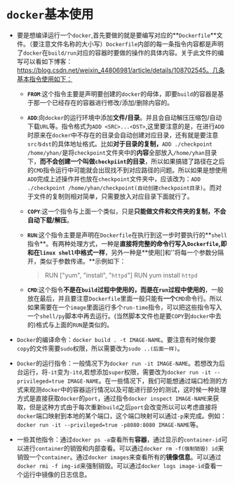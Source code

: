 # `docker`基本使用

- 要是想编译运行一个`docker`,首先要做的就是要编写对应的**`Dockerfile`**文件。（要注意文件名称的大小写）`Dockerfile`内部的每一条指令内容都是声明了`docker`在`build/run`对应的容器时要做的操作的具体内容。关于此文件的编写可以看如下博客：https://blog.csdn.net/weixin_44806981/article/details/108702545。几条基本指令使用如下：

  - **`FROM`**:这个指令主要是声明要创建的`docker`的母体，即要`build`的容器是基于那一个已经存在的容器进行修改/添加/删除内容的。

  - **`ADD`**:向`docker`的运行环境中添加**文件/目录**。并且会自动解压压缩包/自动下载`URL`等。指令格式为`ADD <SRC>...<DST>`,这里要注意的是，在进行`ADD`时原来在`docker`中不存在的目录会自动创建对应目录，还有就是要注意`src与dst`的具体地址格式。比如**对于目录的复制，**`ADD ./checkpoint /home/yhan/`是将`checkpoint`文件夹中的**内容**全部放入`/home/yhan`目录下，**而不会创建一个叫做`checkpiint`的目录**，所以如果搞错了路径在之后的`CMD`指令运行中可能就会出现找不到对应路径的问题。所以如果是想使用`ADD`完成上述操作并也放在`checkpoint`文件夹中，应该改为：`ADD ./checkpoint /home/yhan/checkpoint(自动创建checkpoint目录)`。而对于文件的复制则相对简单，只需要放入对应目录下面就行了。

  - **`COPY`**:这一个指令与上面一个类似，只是**只能做文件和文件夹的复制，不会自动下载/解压**。

  - **`RUN`**:这个指令主要是声明在`Dockerfile`在执行到这一步时要执行的**`shell`指令**。有两种处理方式，一种是**直接将完整的命令行写入`Dockerfile`,即和在`linux shell`中格式一样**，另外一种是**使用[]和''将每一个参数分隔开，类似于参数传递。**示例如下：

    > RUN ["yum", "install", "`httpd`"]
    > RUN yum install `httpd`

  - **`CMD`**:这个指令**不是在`build`过程中使用的，而是在`run`过程中使用的**，一般放在最后，并且要注意`Dockerfile`里面一般只能有**一个**`CMD`命令行。所以如果需要在一个`image`里面运行多个`run-time`指令，可以把这些指令写入一个`shell/py`脚本中再去运行。(当然脚本文件也是要`COPY`到`docker`中去的)格式与上面的`RUN`是类似的。

- `Docker`的编译命令：`docker build . -t IMAGE-NAME`。要注意有时候你要`copy`的文件需要`sudo`权限，所以需要改为`sudo ..(后面一样)`。
- `Docker`的运行指令：一般情况下为`docker run -it IMAGE-NAME`。若想改为后台运行，将`-it`变为`-itd`,若想添加`super`权限，需要改为`docker run -it --privileged=true IMAGE-NAME`。在一些情况下，我们可能想通过端口检测的方式来观测`docker`中的容器运行情况以及可能进行部分的测试，这时候一种处理方式是直接获取`docker`的`port`，通过指令`docker inspect IMAGE-NAME`来获取，但是这种方式由于每次重新`build`之后`port`会改变所以可以考虑直接将`docker`端口映射到本地的某个端口，这个端口映射可以通过`-p`来完成。例如：`docker run -it --privileged=true -p8080:8080 IMAGE-NAME`等。
- 一些其他指令：通过`docker ps -a`查看所有**容器**，通过显示的`container-id`可以进行`container`的销毁和内部查看。可以通过`docker rm -f(强制销毁) id`来销毁一个`container`。通过`docker images`来查看所有的**镜像信息**。可以通过`docker rmi -f img-id`来强制销毁。可以通过`docker logs image-id`查看一个运行中镜像的日志信息。